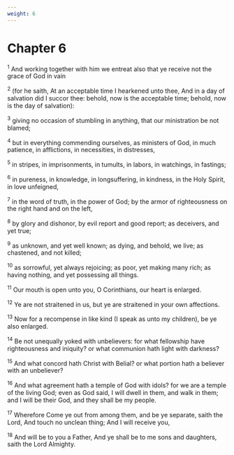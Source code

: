 ```yaml
---
weight: 6
---
```


# Chapter 6

<sup>1</sup> And working together with him we entreat also that ye receive not the grace of God in vain 

<sup>2</sup> (for he saith, At an acceptable time I hearkened unto thee, And in a day of salvation did I succor thee: behold, now is the acceptable time; behold, now is the day of salvation): 

<sup>3</sup> giving no occasion of stumbling in anything, that our ministration be not blamed; 

<sup>4</sup> but in everything commending ourselves, as ministers of God, in much patience, in afflictions, in necessities, in distresses, 

<sup>5</sup> in stripes, in imprisonments, in tumults, in labors, in watchings, in fastings; 

<sup>6</sup> in pureness, in knowledge, in longsuffering, in kindness, in the Holy Spirit, in love unfeigned, 

<sup>7</sup> in the word of truth, in the power of God; by the armor of righteousness on the right hand and on the left, 

<sup>8</sup> by glory and dishonor, by evil report and good report; as deceivers, and yet true; 

<sup>9</sup> as unknown, and yet well known; as dying, and behold, we live; as chastened, and not killed; 

<sup>10</sup> as sorrowful, yet always rejoicing; as poor, yet making many rich; as having nothing, and yet possessing all things. 

<sup>11</sup> Our mouth is open unto you, O Corinthians, our heart is enlarged. 

<sup>12</sup> Ye are not straitened in us, but ye are straitened in your own affections. 

<sup>13</sup> Now for a recompense in like kind (I speak as unto my children), be ye also enlarged. 

<sup>14</sup> Be not unequally yoked with unbelievers: for what fellowship have righteousness and iniquity? or what communion hath light with darkness? 

<sup>15</sup> And what concord hath Christ with Belial? or what portion hath a believer with an unbeliever? 

<sup>16</sup> And what agreement hath a temple of God with idols? for we are a temple of the living God; even as God said, I will dwell in them, and walk in them; and I will be their God, and they shall be my people. 

<sup>17</sup> Wherefore Come ye out from among them, and be ye separate, saith the Lord, And touch no unclean thing; And I will receive you, 

<sup>18</sup> And will be to you a Father, And ye shall be to me sons and daughters, saith the Lord Almighty. 


